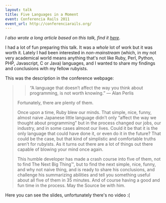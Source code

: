 ```yaml
---
layout: talk
title: Five Languages in a Moment
event: Conferencia Rails 2011
event_url: http://conferenciarails.org/
---
```


*I also wrote a long article based on this talk, find it [here](/writings/2013/five-languages-in-a-moment/)*.

I had a lot of fun preparing this talk. It was a *whole* lot of work but it was worth it. Lately I had been interested in *non-mainstream* (which, in my not very academical world means anything that's not like Ruby, Perl, Python, PHP, Javascript, C or Java) languages, and I wanted to share my findings and conclusions with my fellow rubyists.

This was the description in the conference webpage:

> > “A language that doesn’t affect the way you think about programming, is not worth knowing.” — Alan Perlis
>
> Fortunately, there are plenty of them.
>
> Once upon a time, Ruby blew our minds. That simple, nice, funny, almost naive Japanese little language didn’t only “affect the way we thought about programming” but in the process changed our jobs, our industry, and in some cases almost our lives. Could it be that it is the only language that could have done it, or even do it in the future? That could be the case, but that kind of simplistic and comfortable truths aren’t for rubyists. As it turns out there are a lot of things out there capable of blowing your mind once again.
>
> This humble developer has made a crash course into five of them, not to find The Next Big Thing™, but to find the next simple, nice, funny, and why not naive thing, and is ready to share his conclusions, and challenge his summarizing abilities and tell you something useful about all five of them in 35 minutes. And of course having a good and fun time in the process. May the Source be with him.
>

Here you can see the slides, unfortunately there's no video :(

<script async class="speakerdeck-embed" data-id="4f82c764fee04b0022005764" data-ratio="1.33333333333333" src="//speakerdeck.com/assets/embed.js"></script>
